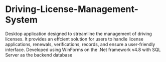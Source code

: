 # Driving-License-Management-System
Desktop application designed to streamline the management of driving licenses. It provides an effcient solution for users to handle license applications, renewals, verifications, records, and ensure a user-friendly interface. Developed using WinForms on the .Net framework v4.8 with SQL Server as the backend database
